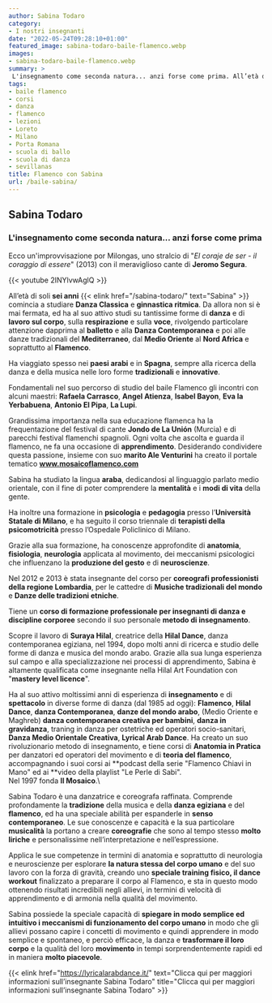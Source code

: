 ```yaml
---
author: Sabina Todaro
category:
- I nostri insegnanti
date: "2022-05-24T09:28:10+01:00"
featured_image: sabina-todaro-baile-flamenco.webp
images: 
- sabina-todaro-baile-flamenco.webp
summary: >
 L'insegnamento come seconda natura... anzi forse come prima. All’età di soli sei anni Sabina comincia a studiare Danza Classica e ginnastica ritmica. Da allora non si è mai fermata, ed ha al suo attivo studi su tantissime forme di danza... 
tags:
- baile flamenco
- corsi
- danza
- flamenco
- lezioni
- Loreto
- Milano
- Porta Romana
- scuola di ballo
- scuola di danza
- sevillanas
title: Flamenco con Sabina
url: /baile-sabina/
---
```

## Sabina Todaro

### L'insegnamento come seconda natura... anzi forse come prima

Ecco un'improvvisazione por Milongas, uno stralcio di "_El coraje de ser - il coraggio di essere_" (2013) con il meraviglioso cante di **Jeromo Segura**.

<div class="w8">
{{< youtube 2INYlvwAglQ >}}
</div>

All’età di soli **sei anni** {{< elink href="/sabina-todaro/"  text="Sabina" >}} comincia a studiare **Danza Classica** e **ginnastica ritmica**. Da allora non si è mai fermata, ed ha al suo attivo studi su tantissime forme di **danza** e di **lavoro sul corpo**, sulla **respirazione** e sulla **voce**, rivolgendo particolare attenzione dapprima al **balletto** e alla **Danza Contemporanea** e poi alle danze tradizionali del **Mediterraneo**, dal **Medio Oriente** al **Nord Africa** e soprattutto al **Flamenco**.

Ha viaggiato spesso nei **paesi arabi** e in **Spagna**, sempre alla ricerca della danza e della musica nelle loro forme **tradizionali** e **innovative**.

Fondamentali nel suo percorso di studio del baile Flamenco gli incontri con alcuni maestri: **Rafaela Carrasco**, **Angel Atienza**, **Isabel Bayon**, **Eva la Yerbabuena**, **Antonio El Pipa**, **La Lupi**.

Grandissima importanza nella sua educazione flamenca ha la frequentazione del festival di cante **Jondo de La Unión** (Murcia) e di parecchi festival flamenchi spagnoli. Ogni volta che ascolta e guarda il flamenco, ne fa una occasione di **apprendimento**. Desiderando condividere questa passione, insieme con suo **marito Ale Venturini** ha creato il portale tematico **www.mosaicoflamenco.com**

Sabina ha studiato la lingua **araba**, dedicandosi al linguaggio parlato medio orientale, con il fine di poter comprendere la **mentalità** e i **modi di vita** della gente.

Ha inoltre una formazione in **psicologia** e **pedagogia** presso l’**Università Statale di Milano**, e ha seguito il corso triennale di **terapisti della psicomotricità** presso l’Ospedale Policlinico di Milano.

Grazie alla sua formazione, ha conoscenze approfondite di **anatomia**, **fisiologia**, **neurologia** applicata al movimento, dei meccanismi psicologici che influenzano la **produzione del gesto** e di **neuroscienze**.

Nel 2012 e 2013 è stata insegnante del corso per **coreografi professionisti della regione Lombardia**, per le cattedre di **Musiche tradizionali del mondo** e **Danze delle tradizioni etniche**.

Tiene un **corso di formazione professionale per insegnanti di danza e discipline corporee** secondo il suo personale **metodo di insegnamento**.

Scopre il lavoro di **Suraya Hilal**, creatrice della **Hilal Dance**, danza contemporanea egiziana, nel 1994, dopo molti anni di ricerca e studio delle forme di danza e musica del mondo arabo. Grazie alla sua lunga esperienza sul campo e alla specializzazione nei processi di apprendimento, Sabina è altamente qualificata come insegnante nella Hilal Art Foundation con "**mastery level licence**".

Ha al suo attivo moltissimi anni di esperienza di **insegnamento** e di **spettacolo** in diverse forme di danza (dal 1985 ad oggi): **Flamenco**, **Hilal Dance**, **danza Contemporanea**, **danze del mondo arabo**, (Medio Oriente e Maghreb) **danza contemporanea creativa per bambini**, **danza in gravidanza**, traning in danza per ostetriche ed operatori socio-sanitari, **Danza Medio Orientale Creativa**, **Lyrical Arab Dance**. Ha creato un suo rivoluzionario metodo di insegnamento, e tiene corsi di **Anatomia in Pratica** per danzatori ed operatori del movimento e di **teoria del flamenco**, accompagnando i suoi corsi ai **podcast della serie "Flamenco Chiavi in Mano" ed ai **video della playlist "Le Perle di Sabi".\
Nel 1997 fonda **Il Mosaico**.\

Sabina Todaro è una danzatrice e coreografa raffinata. Comprende profondamente la **tradizione** della musica e della **danza egiziana** e del **flamenco**, ed ha una speciale abilità per espanderle in **senso contemporaneo**. Le sue conoscenze e capacità e la sua particolare **musicalità** la portano a creare **coreografie** che sono al tempo stesso **molto liriche** e personalissime nell’interpretazione e nell’espressione.

Applica le sue competenze in termini di anatomia e soprattutto di neurologia e neuroscienze per esplorare **la natura stessa del corpo umano** e del suo lavoro con la forza di gravità, creando uno **speciale training fisico, il dance workout** finalizzato a preparare il corpo al Flamenco, e sta in questo modo ottenendo risultati incredibili negli allievi, in termini di velocità di apprendimento e di armonia nella qualità del movimento.

Sabina possiede la speciale capacità di **spiegare in modo semplice ed intuitivo i meccanismi di funzionamento del corpo umano** in modo che gli allievi possano capire i concetti di movimento e quindi apprendere in modo semplice e spontaneo, e perciò efficace, la danza e **trasformare il loro corpo** e la qualità del loro **movimento** in tempi sorprendentemente rapidi ed in maniera **molto piacevole**.

{{< elink href="https://lyricalarabdance.it/"  text="Clicca qui per maggiori informazioni sull’insegnante Sabina Todaro" title="Clicca qui per maggiori informazioni sull’insegnante Sabina Todaro" >}}